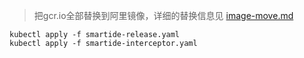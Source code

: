 
> 把gcr.io全部替换到阿里镜像，详细的替换信息见 [image-move.md](./image-move.md)

```
kubectl apply -f smartide-release.yaml 
kubectl apply -f smartide-interceptor.yaml

```